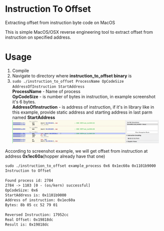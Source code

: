 # Instruction To Offset
Extracting offset from instruction byte code on MacOS

This is simple MacOS/OSX reverse engineering tool to extract offset from instruction on specified address.

# Usage
1. Compile
2. Navigate to directory where <b>instruction_to_offset binary</b> is
3. ```sudo ./instruction_to_offset ProcessName OpCodeSize AddressOfInstruction StartAddress```<br>
<b>ProcessName</b> - Name of process<br>
<b>OpCodeSize</b> - is number of bytes in instruction, in example screenshot it's 6 bytes.<br>
<b>AddressOfInstruction</b> - is address of instruction, if it's in library like in this example, provide static address and starting address in last parm named <b>StartAddress</b><br> 
![example](example_screenshot.png)

According to screenshot example, we will get offset from instruction at address <b>0x1ec60a</b>(hopper already have that one)
```
sudo ./instruction_to_offset example_process 0x6 0x1ec60a 0x1101b9000
Instruction to Offset

Found process id: 2784
2784 -> 1103 [0 - (os/kern) successful]
OpCodeSize: 0x6
StartAddress is: 0x1101b9000
Address of instruction: 0x1ec60a
Bytes: 8b 05 cc 52 79 01 

Reversed Instruction: 17952cc
Real Offset: 0x19818dc
Result is: 0x19818dc
```
